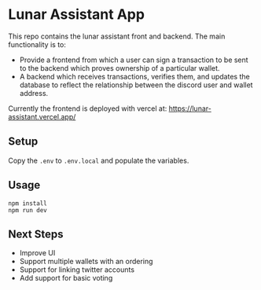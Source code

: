 # Lunar Assistant App

This repo contains the lunar assistant front and backend. The main functionality is to:
- Provide a frontend from which a user can sign a transaction to be sent to the backend which proves ownership of a particular wallet.
- A backend which receives transactions, verifies them, and updates the database to reflect the relationship between the discord user and wallet address. 

Currently the frontend is deployed with vercel at: https://lunar-assistant.vercel.app/
## Setup

Copy the `.env` to `.env.local` and populate the variables.
## Usage

```
npm install
npm run dev
```

## Next Steps

- Improve UI
- Support multiple wallets with an ordering
- Support for linking twitter accounts
- Add support for basic voting